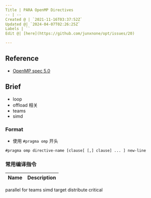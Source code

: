 ```yaml
---
Title | PARA OpenMP Directives
-- | --
Created @ | `2021-11-16T03:37:52Z`
Updated @| `2024-04-07T02:26:25Z`
Labels | ``
Edit @| [here](https://github.com/junxnone/opt/issues/20)

---
```

## Reference
- [OpenMP spec 5.0](https://www.openmp.org/spec-html/5.0/openmpch2.html#x30-290002)

## Brief
- loop
- offload 相关
- teams
- simd



### Format
- 使用 `#pragma omp` 开头

```
#pragma omp directive-name [clause[ [,] clause] ... ] new-line
```

### 常用编译指令


Name | Description
-- | --
parallel
for 
teams
simd
target
distribute
critical


